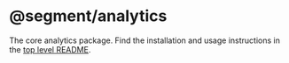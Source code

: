 # @segment/analytics

The core analytics package. Find the installation and usage instructions in the [top level README](../../README.md).
